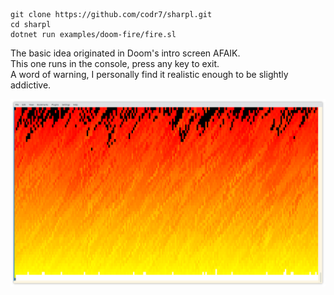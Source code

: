 ```
git clone https://github.com/codr7/sharpl.git
cd sharpl
dotnet run examples/doom-fire/fire.sl
```

The basic idea originated in Doom's intro screen AFAIK.<br/>
This one runs in the console, press any key to exit.<br/>
A word of warning, I personally find it realistic enough to be slightly addictive.<br/>

![Screenshot](screenshot.png)